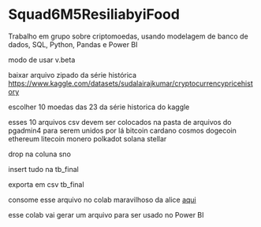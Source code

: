 # Squad6M5ResiliabyiFood
Trabalho em grupo sobre criptomoedas, usando modelagem de banco de dados, SQL, Python, Pandas e Power BI

modo de usar v.beta

baixar arquivo zipado da série histórica https://www.kaggle.com/datasets/sudalairajkumar/cryptocurrencypricehistory

escolher 10 moedas das 23 da série historica do kaggle

esses 10 arquivos csv devem ser colocados na pasta de arquivos do pgadmin4 para serem unidos por lá
bitcoin
cardano
cosmos
dogecoin
ethereum
litecoin
monero
polkadot
solana
stellar

drop na coluna sno

insert tudo na tb_final

exporta em csv tb_final

consome esse arquivo no colab maravilhoso da alice [aqui](https://colab.research.google.com/drive/1W3xfH6nG56cggg4hbmPCxwBXlTymcYfc?usp=sharing)

esse colab vai gerar um arquivo para ser usado no Power BI


